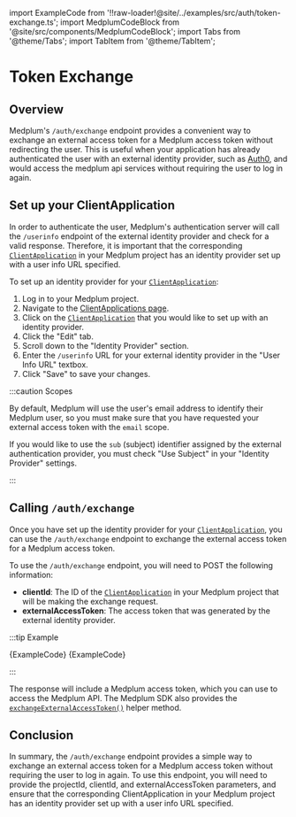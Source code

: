 import ExampleCode from '!!raw-loader!@site/../examples/src/auth/token-exchange.ts';
import MedplumCodeBlock from '@site/src/components/MedplumCodeBlock';
import Tabs from '@theme/Tabs';
import TabItem from '@theme/TabItem';

# Token Exchange

## Overview

Medplum's `/auth/exchange` endpoint provides a convenient way to exchange an external access token for a Medplum access token without redirecting the user. This is useful when your application has already authenticated the user with an external identity provider, such as [Auth0](https://auth0.com/), and would access the medplum api services without requiring the user to log in again.

## Set up your ClientApplication

In order to authenticate the user, Medplum's authentication server will call the `/userinfo` endpoint of the external identity provider and check for a valid response. Therefore, it is important that the corresponding [`ClientApplication`](https://app.medplum.com/ClientApplication) in your Medplum project has an identity provider set up with a user info URL specified.

To set up an identity provider for your [`ClientApplication`](https://app.medplum.com/ClientApplication):

1. Log in to your Medplum project.
1. Navigate to the [ClientApplications page](https://app.medplum.com/ClientApplication).
1. Click on the [`ClientApplication`](https://app.medplum.com/ClientApplication) that you would like to set up with an identity provider.
1. Click the "Edit" tab.
1. Scroll down to the "Identity Provider" section.
1. Enter the `/userinfo` URL for your external identity provider in the "User Info URL" textbox.
1. Click "Save" to save your changes.

:::caution Scopes

By default, Medplum will use the user's email address to identify their Medplum user, so you must make sure that you have requested your external access token with the `email` scope.

If you would like to use the `sub` (subject) identifier assigned by the external authentication provider, you must check "Use Subject" in your "Identity Provider" settings.

:::

## Calling `/auth/exchange`

Once you have set up the identity provider for your [`ClientApplication`](https://app.medplum.com/ClientApplication), you can use the `/auth/exchange` endpoint to exchange the external access token for a Medplum access token.

To use the `/auth/exchange` endpoint, you will need to POST the following information:

- **clientId**: The ID of the [`ClientApplication`](https://app.medplum.com/ClientApplication) in your Medplum project that will be making the exchange request.
- **externalAccessToken**: The access token that was generated by the external identity provider.

:::tip Example

<Tabs groupId="language">
  <TabItem value="ts" label="Typescript">
    <MedplumCodeBlock language="ts" selectBlocks="tokenExchange">
      {ExampleCode}
    </MedplumCodeBlock>
  </TabItem>
  <TabItem value="curl" label="cURL">
    <MedplumCodeBlock language="bash" selectBlocks="tokenExchangeCurl">
      {ExampleCode}
    </MedplumCodeBlock>
  </TabItem>
</Tabs>

:::

The response will include a Medplum access token, which you can use to access the Medplum API. The Medplum SDK also provides the [`exchangeExternalAccessToken()`](/docs/sdk/classes/MedplumClient#exchangeexternalaccesstoken) helper method.

## Conclusion

In summary, the `/auth/exchange` endpoint provides a simple way to exchange an external access token for a Medplum access token without requiring the user to log in again. To use this endpoint, you will need to provide the projectId, clientId, and externalAccessToken parameters, and ensure that the corresponding ClientApplication in your Medplum project has an identity provider set up with a user info URL specified.

```

```
